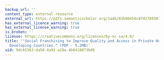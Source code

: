```yaml
---
backup_url: ''
content_type: external-resource
external_url: https://pdfs.semanticscholar.org/1a4b/03b90450c87d278930f10e0f653b2b9e50b4.pdf?_ga=2.252226506.2143769902.1565032614-672817412.1563980296
has_external_licence_warning: true
has_external_license_warning: true
is_broken: ''
license: https://creativecommons.org/licenses/by-nc-sa/4.0/
title: '"Social Franchising to Improve Quality and Access in Private Health Care in
  Developing Countries." (PDF - 5.2MB)'
uid: 9dc65363-da58-4a92-a28a-4b6418873bd9
---
```

